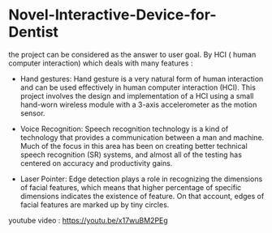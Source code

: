# Novel-Interactive-Device-for-Dentist
the project can be considered as the answer to user goal. By HCI ( human computer interaction) which deals with many features :

- Hand gestures:
Hand gesture is a very natural form of human interaction and can be used effectively in human computer interaction (HCI). This project involves the design and implementation of a HCI using a small hand-worn wireless module with a 3-axis accelerometer as the motion sensor.

- Voice Recognition: 
Speech recognition technology is a kind of technology that provides a communication between a man and machine. Much of the focus in this area has been on creating better technical speech recognition (SR) systems, and almost all of the testing has centered on accuracy and productivity gains.
	
- Laser Pointer:
Edge detection plays a role in recognizing the dimensions of facial features, which means that higher percentage of specific dimensions indicates the existence of feature. On that account, edges of facial features are marked up by tiny circles.

youtube video : https://youtu.be/x17wuBM2PEg







